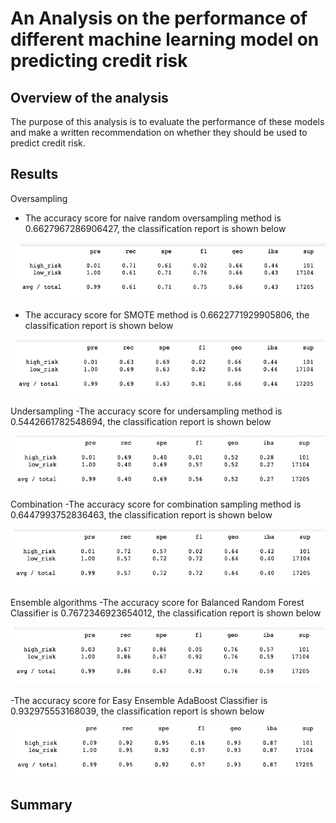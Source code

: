 # An Analysis on the performance of different machine learning model on predicting credit risk

## Overview of the analysis
The purpose of this analysis is to evaluate the performance of these models and make a written recommendation on whether they should be used to predict credit risk.

## Results

Oversampling
- The accuracy score for naive random oversampling method is 0.6627967286906427, the classification report is shown below

![NRO](/Images/NRO.png)

- The accuracy score for SMOTE method is 0.6622771929905806, the classification report is shown below

![SMOTE](/Images/SMOTE.png)

Undersampling
-The accuracy score for undersampling method is 0.5442661782548694, the classification report is shown below

![Undersampling](/Images/Undersampling.png)

Combination
-The accuracy score for combination sampling method is 0.6447993752836463, the classification report is shown below

![Combination](/Images/Combination.png)

Ensemble algorithms
-The accuracy score for Balanced Random Forest Classifier is 0.7672346923654012, the classification report is shown below

![BRFC](/Images/BRFC.png)

-The accuracy score for Easy Ensemble AdaBoost Classifier is 0.932975553168039, the classification report is shown below

![AdaBoost](/Images/AdaBoost.png)

## Summary

